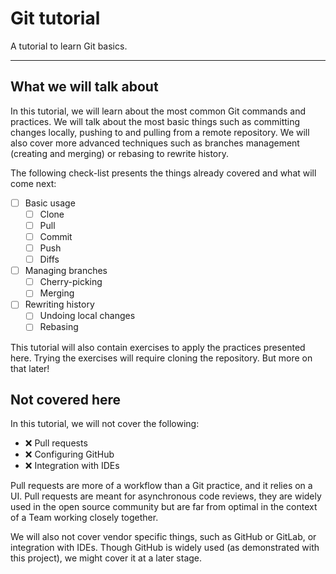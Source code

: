 # Git tutorial

A tutorial to learn Git basics.

---

## What we will talk about

In this tutorial, we will learn about the most common Git commands and practices.
We will talk about the most basic things such as committing changes locally, pushing to
and pulling from a remote repository. We will also cover more advanced techniques such as
branches management (creating and merging) or rebasing to rewrite history.

The following check-list presents the things already covered and what will come next:

- [ ] Basic usage
    - [ ] Clone
    - [ ] Pull
    - [ ] Commit
    - [ ] Push
    - [ ] Diffs
- [ ] Managing branches
    - [ ] Cherry-picking
    - [ ] Merging
- [ ] Rewriting history
  - [ ] Undoing local changes 
  - [ ] Rebasing

This tutorial will also contain exercises to apply the practices presented here.
Trying the exercises will require cloning the repository. But more on that later!

## Not covered here

In this tutorial, we will not cover the following:

- :x: Pull requests
- :x: Configuring GitHub
- :x: Integration with IDEs

Pull requests are more of a workflow than a Git practice, and it relies on a UI.
Pull requests are meant for asynchronous code reviews, they are widely used in the open source
community but are far from optimal in the context of a Team working closely together.

We will also not cover vendor specific things, such as GitHub or GitLab, or integration with IDEs.
Though GitHub is widely used (as demonstrated with this project), we might cover it at a later stage.
